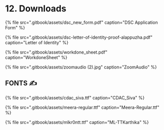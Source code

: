 # 12. Downloads



{% file src=".gitbook/assets/dsc\_new\_form.pdf" caption="DSC Application Form" %}

{% file src=".gitbook/assets/dsc-letter-of-identity-proof-alappuzha.pdf" caption="Letter of Identity" %}

{% file src=".gitbook/assets/workdone\_sheet.pdf" caption="WorkdoneSheet" %}

{% file src=".gitbook/assets/zoomaudio \(2\).jpg" caption="ZoomAudio" %}

##                                     **FONTS** ✍ 

{% file src=".gitbook/assets/cdac\_siva.ttf" caption="CDAC\_Siva" %}

{% file src=".gitbook/assets/meera-regular.ttf" caption="Meera-Regular.ttf" %}

{% file src=".gitbook/assets/mlkr0ntt.ttf" caption="ML-TTKarthika" %}



